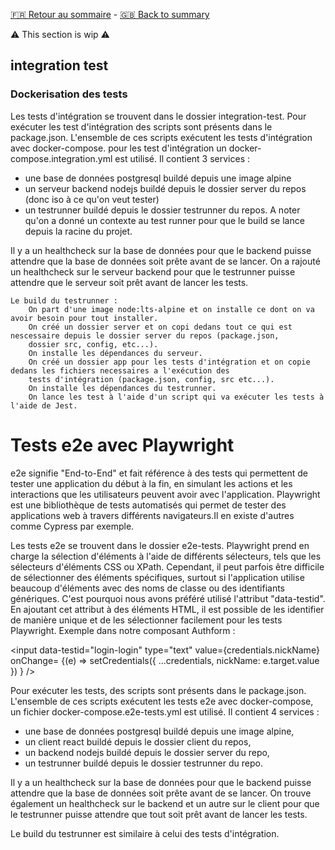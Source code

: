 [🇫🇷 Retour au sommaire](../../Readme.md) - [🇬🇧 Back to summary](../Index/en.md)

⚠️ This section is wip ⚠️

## integration test

### Dockerisation des tests

Les tests d'intégration se trouvent dans le dossier integration-test.
Pour exécuter les test d'intégration des scripts sont présents dans le package.json.
L'ensemble de ces scripts exécutent les tests d'intégration avec docker-compose.
pour les test d'intégration un docker-compose.integration.yml est utilisé.
Il contient 3 services :

- une base de données postgresql buildé depuis une image alpine
- un serveur backend nodejs buildé depuis le dossier server du repos (donc iso à ce qu'on veut tester)
- un testrunner buildé depuis le dossier testrunner du repos. A noter qu'on a donné un contexte au test runner pour que le build se lance depuis la racine du projet.

Il y a un healthcheck sur la base de données pour que le backend puisse attendre que la base de données soit prête avant de se lancer.
On a rajouté un healthcheck sur le serveur backend pour que le testrunner puisse attendre que le serveur soit prêt avant de lancer les tests.

    Le build du testrunner :
        On part d'une image node:lts-alpine et on installe ce dont on va avoir besoin pour tout installer.
        On créé un dossier server et on copi dedans tout ce qui est nescessaire depuis le dossier server du repos (package.json,
        dossier src, config, etc...).
        On installe les dépendances du serveur.
        On créé un dossier app pour les tests d'intégration et on copie dedans les fichiers necessaires a l'exécution des
        tests d'intégration (package.json, config, src etc...).
        On installe les dépendances du testrunner.
        On lance les test à l'aide d'un script qui va exécuter les tests à l'aide de Jest.

# Tests e2e avec Playwright

e2e signifie "End-to-End" et fait référence à des tests qui permettent de tester une application du début à la fin, en simulant les actions et les interactions que les utilisateurs peuvent avoir avec l'application. Playwright est une bibliothèque de tests automatisés qui permet de tester des applications web à travers différents navigateurs.Il en existe d'autres comme Cypress par exemple.

Les tests e2e se trouvent dans le dossier e2e-tests.
Playwright prend en charge la sélection d'éléments à l'aide de différents sélecteurs, tels que les sélecteurs d'éléments CSS ou XPath. Cependant, il peut parfois être difficile de sélectionner des éléments spécifiques, surtout si l'application utilise beaucoup d'éléments avec des noms de classe ou des identifiants génériques.
C'est pourquoi nous avons préféré utilisé l'attribut "data-testid". En ajoutant cet attribut à des éléments HTML, il est possible de les identifier de manière unique et de les sélectionner facilement pour les tests Playwright. Exemple dans notre composant Authform :

<input
data-testid="login-login"
type="text"
value={credentials.nickName}
onChange= {(e) =>
setCredentials({ ...credentials, nickName: e.target.value })
}
/>

Pour exécuter les tests, des scripts sont présents dans le package.json.
L'ensemble de ces scripts exécutent les tests e2e avec docker-compose, un fichier docker-compose.e2e-tests.yml est utilisé.
Il contient 4 services :

- une base de données postgresql buildé depuis une image alpine,
- un client react buildé depuis le dossier client du repos,
- un backend nodejs buildé depuis le dossier server du repo,
- un testrunner buildé depuis le dossier testrunner du repo.

Il y a un healthcheck sur la base de données pour que le backend puisse attendre que la base de données soit prête avant de se lancer.
On trouve également un healthcheck sur le backend et un autre sur le client pour que le testrunner puisse attendre que tout soit prêt avant de lancer les tests.

Le build du testrunner est similaire à celui des tests d'intégration.

